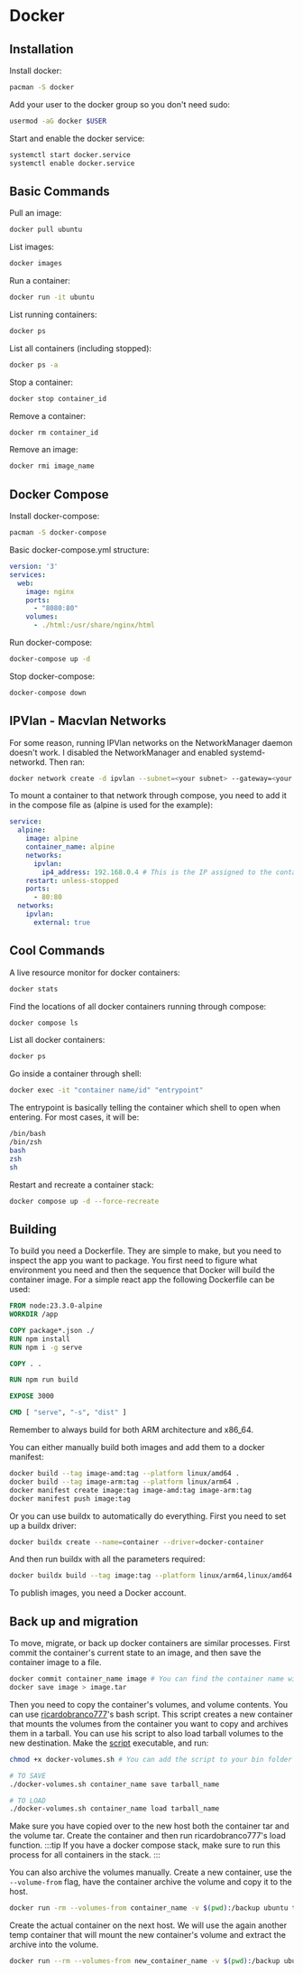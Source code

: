 # Docker

## Installation

Install docker:

```bash
pacman -S docker
```

Add your user to the docker group so you don't need sudo:

```bash
usermod -aG docker $USER
```

Start and enable the docker service:

```bash
systemctl start docker.service
systemctl enable docker.service
```

## Basic Commands

Pull an image:
```bash
docker pull ubuntu
```

List images:
```bash
docker images
```

Run a container:
```bash
docker run -it ubuntu
```

List running containers:
```bash
docker ps
```

List all containers (including stopped):
```bash
docker ps -a
```

Stop a container:
```bash
docker stop container_id
```

Remove a container:
```bash
docker rm container_id
```

Remove an image:
```bash
docker rmi image_name
```

## Docker Compose

Install docker-compose:

```bash
pacman -S docker-compose
```

Basic docker-compose.yml structure:

```yaml
version: '3'
services:
  web:
    image: nginx
    ports:
      - "8080:80"
    volumes:
      - ./html:/usr/share/nginx/html
```

Run docker-compose:
```bash
docker-compose up -d
```

Stop docker-compose:
```bash
docker-compose down
```

## IPVlan - Macvlan Networks

For some reason, running IPVlan networks on the NetworkManager daemon doesn't work. I disabled the NetworkManager and enabled systemd-networkd. Then ran:

```bash
docker network create -d ipvlan --subnet=<your subnet> --gateway=<your gateway> -o parent=<ethernet interface> my_ipvlan_name
```

To mount a container to that network through compose, you need to add it in the compose file as (alpine is used for the example):

```yaml
service:
  alpine:
    image: alpine
    container_name: alpine
    networks:
      ipvlan:
        ip4_address: 192.168.0.4 # This is the IP assigned to the container. If not included, it will grab the first available IP from the DHCP server
    restart: unless-stopped
    ports:
      - 80:80
  networks:
    ipvlan:
      external: true
```

## Cool Commands

A live resource monitor for docker containers:

```bash
docker stats
```

Find the locations of all docker containers running through compose:

```bash
docker compose ls
```

List all docker containers:

```bash
docker ps
```

Go inside a container through shell:

```bash
docker exec -it "container name/id" "entrypoint"
```

The entrypoint is basically telling the container which shell to open when entering. For most cases, it will be:

```bash
/bin/bash
/bin/zsh
bash
zsh
sh
```

Restart and recreate a container stack:

```bash
docker compose up -d --force-recreate
```

## Building

To build you need a Dockerfile. They are simple to make, but you need to inspect the app you want to package. You first need to figure what environment you need and then the sequence that Docker will build the container image. For a simple react app the following Dockerfile can be used:

```dockerfile
FROM node:23.3.0-alpine
WORKDIR /app

COPY package*.json ./
RUN npm install
RUN npm i -g serve

COPY . .

RUN npm run build

EXPOSE 3000

CMD [ "serve", "-s", "dist" ]
```

Remember to always build for both ARM architecture and x86_64.

You can either manually build both images and add them to a docker manifest:

```bash
docker build --tag image-amd:tag --platform linux/amd64 . 
docker build --tag image-arm:tag --platform linux/arm64 .
docker manifest create image:tag image-amd:tag image-arm:tag
docker manifest push image:tag
```

Or you can use buildx to automatically do everything. First you need to set up a buildx driver:

```bash
docker buildx create --name=container --driver=docker-container
```

And then run buildx with all the parameters required:

```bash
docker buildx build --tag image:tag --platform linux/arm64,linux/amd64 --builder container --push .
```

To publish images, you need a Docker account.

## Back up and migration

To move, migrate, or back up docker containers are similar processes. First commit the container's current state to an image, and then save the container image to a file. 
```bash "title=~/backup"
docker commit container_name image # You can find the container name with docker stats
docker save image > image.tar
```
Then you need to copy the container's volumes, and volume contents. 
You can use [ricardobranco777](https://github.com/ricardobranco777)'s bash script. This script creates a new container that mounts the volumes from the container you want to copy and archives
them in a tarball. You can use his script to also load tarball volumes to the new destination. Make the [script](https://github.com/ricardobranco777/docker-volumes.sh) executable, and run:
```bash
chmod +x docker-volumes.sh # You can add the script to your bin folder to make it available system-wide

# TO SAVE
./docker-volumes.sh container_name save tarball_name

# TO LOAD
./docker-volumes.sh container_name load tarball_name
```

Make sure you have copied over to the new host both the container tar and the volume tar. Create the container
and then run ricardobranco777's load function. 
:::tip
If you have a docker compose stack, make sure to run this process for all containers in the stack.
:::

You can also archive the volumes manually. Create a new container, use the `--volume-from` flag, have the container archive the volume
and copy it to the host.
```bash
docker run -rm --volumes-from container_name -v $(pwd):/backup ubuntu tar cvf /backup/backup.tar /container_volume
```

Create the actual container on the next host. We will use the again another temp container that will mount the new container's
volume and extract the archive into the volume.
```bash
docker run --rm --volumes-from new_container_name -v $(pwd):/backup ubuntu bash -c "cd /container_volume && tar xvf /backup/backup.tar --strip 1"
```

